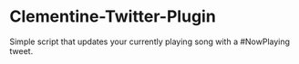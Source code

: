 Clementine-Twitter-Plugin
=========================

Simple script that updates your currently playing song with a #NowPlaying tweet.
